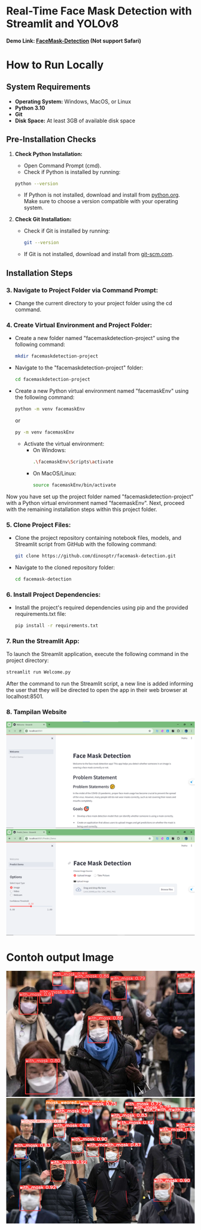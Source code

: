 # Real-Time Face Mask Detection with Streamlit and YOLOv8

#### Demo Link: [FaceMask-Detection](https://facemask-detection-82rvznihkuz6cpffsrl4ay.streamlit.app/) (Not support Safari)

# How to Run Locally
## System Requirements
- **Operating System:** Windows, MacOS, or Linux
- **Python 3.10**
- **Git**
- **Disk Space:** At least 3GB of available disk space

## Pre-Installation Checks

1. **Check Python Installation:**
   - Open Command Prompt (cmd).
   - Check if Python is installed by running:
     
    ```bash
    python --version
    ```
     
   - If Python is not installed, download and install from [python.org](https://www.python.org/downloads/). Make sure to choose a version compatible with your operating system.

2. **Check Git Installation:**
   - Check if Git is installed by running:
     ```bash
     git --version
     ```
   - If Git is not installed, download and install from [git-scm.com](https://git-scm.com/downloads/).

## Installation Steps

### 3. Navigate to Project Folder via Command Prompt:
   - Change the current directory to your project folder using the cd command.

### 4. Create Virtual Environment and Project Folder:
   - Create a new folder named "facemaskdetection-project" using the following command:
     ```bash
     mkdir facemaskdetection-project
     ```
   - Navigate to the "facemaskdetection-project" folder:
     ```bash
     cd facemaskdetection-project
     ```
   - Create a new Python virtual environment named "facemaskEnv" using the following command:
     ```bash
     python -m venv facemaskEnv 
     ```
     or 
     ```bash
     py -m venv facemaskEnv
     ```
     - Activate the virtual environment:
       - On Windows:
         ```bash
         .\facemaskEnv\Scripts\activate
         ```
       - On MacOS/Linux:
         ```bash
         source facemaskEnv/bin/activate
         ```

Now you have set up the project folder named "facemaskdetection-project" with a Python virtual environment named "facemaskEnv". Next, proceed with the remaining installation steps within this project folder.

### 5. Clone Project Files:
   - Clone the project repository containing notebook files, models, and Streamlit script from GitHub with the following command:
     ```bash
     git clone https://github.com/dinosptr/facemask-detection.git
     ```
   - Navigate to the cloned repository folder:
     ```bash
     cd facemask-detection
     ```

### 6. Install Project Dependencies:
   - Install the project's required dependencies using pip and the provided requirements.txt file:
     ```bash
     pip install -r requirements.txt
     ```

### 7. Run the Streamlit App:
To launch the Streamlit application, execute the following command in the project directory:


```bash
streamlit run Welcome.py

```
After the command to run the Streamlit script, a new line is added informing the user that they will be directed to open the app in their web browser at localhost:8501.

### 8. Tampilan Website
![Alt text](assets/website_display.png)
![Alt text](assets/website_display_page2.png)

# Contoh output Image
![Alt text](assets/result.jpg)
![Alt text](assets/result_2.jpg)
